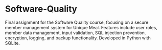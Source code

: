# Software-Quality
Final assignment for the Software Quality course, focusing on a secure member management system for Unique Meal. Features include user roles, member data management, input validation, SQL injection prevention, encryption, logging, and backup functionality. Developed in Python with SQLite.
